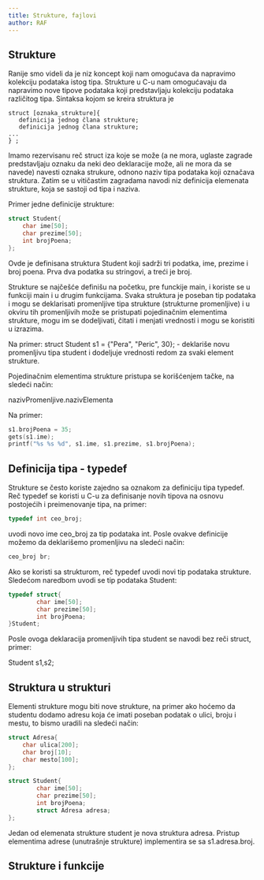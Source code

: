 ```yaml
---
title: Strukture, fajlovi
author: RAF
---
```


## Strukture

Ranije smo videli da je niz koncept koji nam omogućava da napravimo kolekciju podataka istog tipa. Strukture u C-u nam omogućavaju da napravimo nove tipove podataka koji predstavljaju kolekciju podataka različitog tipa. 
Sintaksa kojom se kreira struktura je

```
struct [oznaka_strukture]{
   definicija jednog člana strukture;
   definicija jednog člana strukture;
...
} ;
```

Imamo rezervisanu reč struct iza koje se može (a ne mora, uglaste zagrade predstavljaju oznaku da neki deo deklaracije može, ali ne mora da se navede) navesti oznaka strukure, odnono naziv tipa podataka koji označava struktura. Zatim se u vitičastim zagradama navodi niz definicija elemenata strukture, koja se sastoji od tipa i naziva. 

Primer jedne definicije strukture:

```c
struct Student{
    char ime[50];
    char prezime[50];
    int brojPoena;
};
```

Ovde je definisana struktura Student koji sadrži tri podatka, ime, prezime i broj poena. Prva dva podatka su stringovi, a treći je broj. 

Strukture se najčešće definišu na početku, pre funckije main, i koriste se u funkciji main i u drugim funkcijama.  Svaka struktura je poseban tip podataka i mogu se deklarisati promenljive tipa strukture (strukturne promenljive) i u okviru tih promenljivih može se pristupati pojedinačnim elementima strukture, mogu im se dodeljivati, čitati i menjati vrednosti i mogu se koristiti u izrazima. 

Na primer:
struct Student s1 = {"Pera", "Peric", 30}; - deklariše novu promenljivu tipa student i dodeljuje vrednosti redom za svaki element strukture. 

Pojedinačnim elementima strukture pristupa se korišćenjem tačke, na sledeći način:

nazivPromenljive.nazivElementa

Na primer:
```c
s1.brojPoena = 35;
gets(s1.ime);
printf("%s %s %d", s1.ime, s1.prezime, s1.brojPoena);
```
## Definicija tipa - typedef

Strukture se često koriste zajedno sa oznakom za definiciju tipa typedef. Reč typedef se koristi u C-u za definisanje novih tipova na osnovu postojećih i preimenovanje tipa, na primer:

```c
typedef int ceo_broj;
```

uvodi novo ime ceo_broj za tip podataka int. Posle ovakve definicije možemo da deklarišemo promenljivu na sledeći način:

```c
ceo_broj br; 
```
Ako se koristi sa strukturom, reč typedef uvodi novi tip podataka strukture. Sledećom naredbom uvodi se tip podataka Student:

```c
typedef struct{
        char ime[50];
        char prezime[50];
        int brojPoena;
}Student;
```

Posle ovoga deklaracija promenljivih tipa student se navodi bez reči struct, primer:

Student s1,s2;

## Struktura u strukturi

Elementi strukture mogu biti nove strukture, na primer ako hoćemo da studentu dodamo adresu koja će imati poseban podatak o ulici, broju i mestu, to bismo uradili na sledeći način: 

```c
struct Adresa{
    char ulica[200];
    char broj[10];
    char mesto[100];
};
```
```c
struct Student{
        char ime[50];
        char prezime[50];
        int brojPoena;
        struct Adresa adresa;
};
```

Jedan od elemenata strukture student je nova struktura adresa. Pristup elementima adrese (unutrašnje strukture) implementira se sa s1.adresa.broj. 

## Strukture i funkcije



